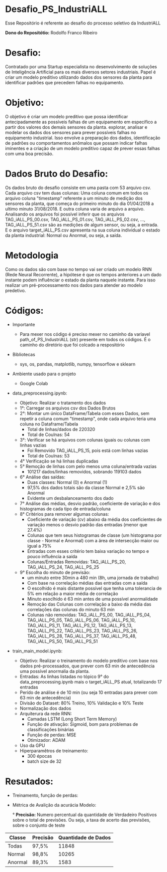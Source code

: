 # Desafio_PS_IndustriALL
Esse Repositório é referente ao desafio do processo seletivo da IndustriALL

**Dono do Repositótio:** Rodolfo Franco Ribeiro

# Desafio:

Contratado por uma Startup especialista no desenvolvimento de soluções de
Inteligência Artificial para os mais diversos setores industriais. Papel é criar um modelo
preditivo utilizando dados dos sensores da planta para identificar padrões que precedem falhas
no equipamento.


# Objetivo:

O objetivo é criar um modelo preditivo que possa identificar antecipadamente as possíveis falhas de um equipamento em específico a partir dos valores dos demais sensores da planta. explorar, analisar e modelar os dados dos sensores para prever possíveis falhas no equipamento industrial. Isso envolve a preparação dos dados, identificação de padrões ou comportamentos anômalos que possam indicar falhas iminentes e a criação de um modelo preditivo capaz de prever essas falhas com uma boa precisão. 

# Dados Bruto do Desafio:

Os dados bruto do desafio consiste em uma pasta com 53 arquivo csv. Cada arquivo csv tem duas colunas: Uma coluna comum em todos os arquivo coluna "timestamp" referente a um minuto de medição dos sensores da planta, que começa do primeiro minuto do dia 01/04/2018 a ultimo minuto 31/08/2018. E outra coluna varia de arquivo a arquivo. Analisando os arquivos foi possível inferir que os arquivos  TAG_iALL_PS_00.csv, TAG_iALL_PS_01.csv, TAG_iALL_PS_02.csv, ..., TAG_iALL_PS_51.csv são as medições de algum sensor, ou seja, a entrada. E o arquivo target_iALL_PS.csv apresenta na sua coluna individual o estado da planta industrial: Normal ou Anormal, ou seja, a saída.

# Metodologia

Como os dados são com base no tempo vai ser criado um modelo RNN (Rede Neural Recorrente), a hipótese é que os tempos anteriores a um dado instante podem influênciar o estado da planta naquele instante. Para isso realizar um pré-processamento nos dados para atender ao modelo predetivo. 

# Códigos:

  - Importante
      + Para mexer nos código é preciso mexer no caminho da variavel path_of_PS_IndustriALL (str) presente em todos os códigos. É o caminho do diretório que foi colcado a respositório
  
  - Bibliotecas
    + sys, os, pandas, matplotlib, numpy, tensorflow e sklearn

  - Ambiente usado para o projeto
    + Google Colab

  - data_preprocessing.ipynb:
    + Objetivo: Realizar o tratamento dos dados
    + 1°: Carregar os arquivos csv dos Dados Brutos
    + 2°: Montar um único DataFrame/Tabela com esses Dados, sem repetir a coluna comum "timestamp", onde cada arquivo teria uma coluna no Dataframe/Tabela
        * Total de linhas/dados de 220320
        * Total de Coulnas: 54
    + 3°: Verificar se há arquivos com colunas iguais ou colunas com linhas vazias
        * Foi Removido TAG_iALL_PS_15, pois está com linhas vazias
        * Total de Coulnas: 53
    + 4° Verificação se há linhas duplicadas
    + 5° Remoção de linhas com pelo menos uma coluna/entrada vazias
        * 101217 dados/linhas removidos, sobrando 119103 dados
    + 6° Análise das saídas:
        * Duas classes: Normal (0) e Anormal (1)
        * 97,5% dos dados totais são da classe Normal e 2,5% são Anormal
        * Evidente um desbalanceamento dos dado    
    + 7° Análise das médias, desvio padrão, coeficiente de variação e dos histogramas de cada tipo de entrada/coluna
    + 8° Critérios para remover algumas colunas:
        * Coeficiente de variação (cv) abaixo da média dos coeficientes de variação menos o desvio padrão das entradas (menor que 27.4%)
        * Colunas que tem seus histogramas de classe (um histograma por classe - Normal e Anormal) com a área de intersecção maior ou igual a 75%
        * Entradas com esses critério tem baixa variação no tempo e pouco influência a saída
        * Colunas/Entradas Removidas: TAG_iALL_PS_20, TAG_iALL_PS_24, TAG_iALL_PS_25
    + 9° Escolha do minuto de previsão:
        * um minuto entre 30min a 480 min (8h, uma jornada de trabalho)
        * Com base na correlação médias das entradas com a saída
        * O escolhido é mais distante possível que tenha uma tolerancia de 5% em relação a maior média de correlação
        * Minuto esoclhido é 63 min antes de uma possível anormalidade
        * Remoção das Colunas com correlação a baixo da média das correlações das colunas do minuto 63 min
        * Colunas não removidas: TAG_iALL_PS_00, TAG_iALL_PS_04, TAG_iALL_PS_05, TAG_iALL_PS_06, TAG_iALL_PS_10, TAG_iALL_PS_11, TAG_iALL_PS_12, TAG_iALL_PS_13, TAG_iALL_PS_22, TAG_iALL_PS_23, TAG_iALL_PS_26, TAG_iALL_PS_28, TAG_iALL_PS_37, TAG_iALL_PS_48, TAG_iALL_PS_50, TAG_iALL_PS_51   

  - train_main_model.ipynb:

    + Objetivo: Realizar o treinamento do modelo preditivo com base nos dados pré-processados, que prever com 63 min de antecedência uma possível anormalia da planta.
    + Entradas: As linhas listadas no tópico 9° do data_preprocessing.ipynb mais o target_iALL_PS atual, totalizando 17 entradas
    + Perído de análise é de 10 min (ou seja 10 entradas para prever com 63 min de antecedência)
    + Divisão do Dataset: 80% Treino, 10% Validação e 10% Teste
    + Normalização dos dados
    + Arquiterura da rede RNN:
      * Camadas LSTM (Long Short Term Memory)
      * Função de ativação: Sigmoid, bom para problemas de classificações binárias
      * Função de perdas: MSE
      * Otimizador: ADAM
    + Uso da GPU
    + Hiperparamêtros de treinamento:
      * 300 épocas
      *  batch size de 32

# Resutados:

  + Treinamento, função de perdas:
    

  + Métrica de Avalição da acurácia Modelo:

    ° **Precisão:** Numero percentual da quantidade de Verdadeiro Positivos sobre o total de previsões. Ou seja, a taxa de acerto das previsões, sobre o conjunto de teste
    
| Classe | Precisão | Quantidade de Dados|
| ---    | ---      | ---|
| Todas | 97,5% | 11848|
| Normal | 98,8% |10265|
| Anormal | 89,3% |1583|

  
    











